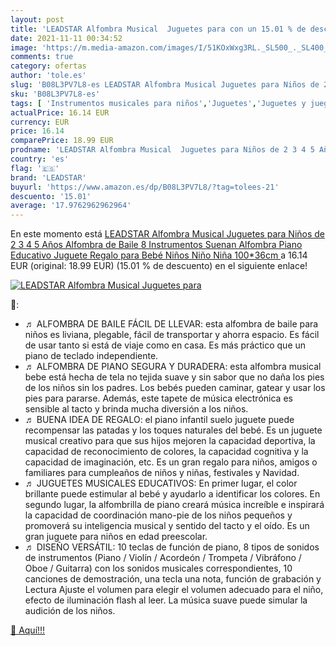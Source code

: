 ```yaml
---
layout: post
title: 'LEADSTAR Alfombra Musical  Juguetes para con un 15.01 % de descuento'
date: 2021-11-11 00:34:52
image: 'https://m.media-amazon.com/images/I/51KOxWxg3RL._SL500_._SL400_.jpg'
comments: true
category: ofertas
author: 'tole.es'
slug: 'B08L3PV7L8-es LEADSTAR Alfombra Musical Juguetes para Niños de 2 3 4 5...'
sku: 'B08L3PV7L8-es'
tags: [ 'Instrumentos musicales para niños','Juguetes','Juguetes y juegos','Pianos para niños','juguetes','leadstar', ]
actualPrice: 16.14 EUR
currency: EUR
price: 16.14
comparePrice: 18.99 EUR
prodname: 'LEADSTAR Alfombra Musical  Juguetes para Niños de 2 3 4 5 Años  Alfombra de Baile  8 Instrumentos Suenan Alfombra Piano  Educativo Juguete Regalo para Bebé Niños Niño Niña  100*36cm '
country: 'es'
flag: '🇪🇸'
brand: 'LEADSTAR'
buyurl: 'https://www.amazon.es/dp/B08L3PV7L8/?tag=tolees-21'
descuento: '15.01'
average: '17.9762962962964'
---
```


En este momento está [LEADSTAR Alfombra Musical  Juguetes para Niños de 2 3 4 5 Años  Alfombra de Baile  8 Instrumentos Suenan Alfombra Piano  Educativo Juguete Regalo para Bebé Niños Niño Niña  100*36cm ](https://www.amazon.es/dp/B08L3PV7L8/?tag=tolees-21) a 16.14 EUR (original: 18.99 EUR) (15.01 %  de descuento) en el siguiente enlace!

[![LEADSTAR Alfombra Musical  Juguetes para](https://m.media-amazon.com/images/I/51KOxWxg3RL._SL500_._SL400_.jpg)](https://www.amazon.es/dp/B08L3PV7L8/?tag=tolees-21)

🔎:

- ♬ ALFOMBRA DE BAILE FÁCIL DE LLEVAR: esta alfombra de baile para niños es liviana, plegable, fácil de transportar y ahorra espacio. Es fácil de usar tanto si está de viaje como en casa. Es más práctico que un piano de teclado independiente.
- ♬ ALFOMBRA DE PIANO SEGURA Y DURADERA: esta alfombra musical bebe está hecha de tela no tejida suave y sin sabor que no daña los pies de los niños sin los padres. Los bebés pueden caminar, gatear y usar los pies para pararse. Además, este tapete de música electrónica es sensible al tacto y brinda mucha diversión a los niños.
- ♬ BUENA IDEA DE REGALO: el piano infantil suelo juguete puede recompensar las patadas y los toques naturales del bebé. Es un juguete musical creativo para que sus hijos mejoren la capacidad deportiva, la capacidad de reconocimiento de colores, la capacidad cognitiva y la capacidad de imaginación, etc. Es un gran regalo para niños, amigos o familiares para cumpleaños de niños y niñas, festivales y Navidad.
- ♬ JUGUETES MUSICALES EDUCATIVOS: En primer lugar, el color brillante puede estimular al bebé y ayudarlo a identificar los colores. En segundo lugar, la alfombrilla de piano creará música increíble e inspirará la capacidad de coordinación mano-pie de los niños pequeños y promoverá su inteligencia musical y sentido del tacto y el oído. Es un gran juguete para niños en edad preescolar.
- ♬ DISEÑO VERSÁTIL: 10 teclas de función de piano, 8 tipos de sonidos de instrumentos (Piano / Violín / Acordeón / Trompeta / Vibráfono / Oboe / Guitarra) con los sonidos musicales correspondientes, 10 canciones de demostración, una tecla una nota, función de grabación y Lectura Ajuste el volumen para elegir el volumen adecuado para el niño, efecto de iluminación flash al leer. La música suave puede simular la audición de los niños.

[🛒 Aquí!!!](https://www.amazon.es/dp/B08L3PV7L8/?tag=tolees-21)

